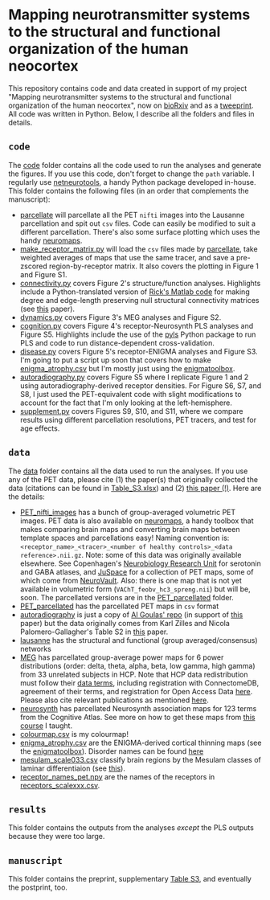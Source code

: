 # Mapping neurotransmitter systems to the structural and functional organization of the human neocortex
This repository contains code and data created in support of my project "Mapping neurotransmitter systems to the structural and functional organization of the human neocortex", now on [bioRxiv](https://www.biorxiv.org/content/10.1101/2021.10.28.466336v1) and as a [tweeprint](https://twitter.com/misicbata/status/1454515245335162882).
All code was written in Python.
Below, I describe all the folders and files in details.

## `code`
The [code](code/) folder contains all the code used to run the analyses and generate the figures.
If you use this code, don't forget to change the `path` variable.
I regularly use [netneurotools](https://github.com/netneurolab/netneurotools), a handy Python package developed in-house.
This folder contains the following files (in an order that complements the manuscript):
- [parcellate](code/parcellate.py) will parcellate all the PET `nifti` images into the Lausanne parcellation and spit out `csv` files. Code can easily be modified to suit a different parcellation. There's also some surface plotting which uses the handy [neuromaps](https://github.com/netneurolab/neuromaps).
- [make_receptor_matrix.py](code/make_receptor_matrix.py) will load the `csv` files made by [parcellate](code/parcellate.py), take weighted averages of maps that use the same tracer, and save a pre-zscored region-by-receptor matrix. It also covers the plotting in Figure 1 and Figure S1.
- [connectivity.py](code/connectivity.py) covers Figure 2's structure/function analyses. Highlights include a Python-translated version of [Rick's Matlab code](https://www.brainnetworkslab.com/coderesources) for making degree and edge-length preserving null structural connectivity matrices (see [this](https://www.pnas.org/content/115/21/E4880.short) paper).
- [dynamics.py](code/dynamics.py) covers Figure 3's MEG analyses and Figure S2.
- [cognition.py](code/cognition.py) covers Figure 4's receptor-Neurosynth PLS analyses and Figure S5. Highlights include the use of the [pyls](https://github.com/netneurolab/pypyls) Python package to run PLS and code to run distance-dependent cross-validation.
- [disease.py](code/disease.py) covers Figure 5's receptor-ENIGMA analyses and Figure S3. I'm going to put a script up soon that covers how to make [enigma_atrophy.csv](data/enigma_atrophy.csv) but I'm mostly just using the [enigmatoolbox](https://enigma-toolbox.readthedocs.io/en/latest/).
- [autoradiography.py](code/autordiography.py) covers Figure S5 where I replicate Figure 1 and 2 using autoradiography-derived receptor densities. For Figure S6, S7, and S8, I just used the PET-equivalent code with slight modifications to account for the fact that I'm only looking at the left-hemisphere.
- [supplement.py](code/supplement.py) covers Figures S9, S10, and S11, where we compare results using different parcellation resolutions, PET tracers, and test for age effects.

## `data`
The [data](data/) folder contains all the data used to run the analyses.
If you use any of the PET data, please cite (1) the paper(s) that originally collected the data (citations can be found in [Table_S3.xlsx](manuscript/Table_S3.xlsx)) and (2) [this paper (!)](https://www.biorxiv.org/content/10.1101/2021.10.28.466336v1).
Here are the details:
- [PET_nifti_images](data/PET_nifti_images/) has a bunch of group-averaged volumetric PET images. PET data is also available on [neuromaps](https://github.com/netneurolab/neuromaps), a handy toolbox that makes comparing brain maps and converting brain maps between template spaces and parcellations easy! Naming convention is: `<receptor_name>_<tracer>_<number of healthy controls>_<data reference>.nii.gz`. Note: some of this data was originally available elsewhere. See Copenhagen's [Neurobiology Research Unit](https://xtra.nru.dk/index.html) for serotonin and GABA atlases, and [JuSpace](https://github.com/juryxy/JuSpace) for a collection of PET maps, some of which come from [NeuroVault](https://neurovault.org/). Also: there is one map that is not yet available in volumetric form (`VAChT_feobv_hc3_spreng.nii`) but will be, soon. The parcellated versions are in the [PET_parcellated](data/PET_parcellated/) folder.
- [PET_parcellated](data/PET_parcellated/) has the parcellated PET maps in `csv` format
- [autoradiography](data/autoradiography/) is just a copy of [Al Goulas' repo](https://github.com/AlGoulas/receptor_principles) (in support of [this](https://www.pnas.org/content/118/3/e2020574118.long) paper) but the data originally comes from Karl Zilles and Nicola Palomero-Gallagher's Table S2 in [this](https://www.frontiersin.org/articles/10.3389/fnana.2017.00078/full) paper.
- [lausanne](data/lausanne/) has the structural and functional (group averaged/consensus) networks
- [MEG](data/MEG/) has parcellated group-average power maps for 6 power distributions (order: delta, theta, alpha, beta, low gamma, high gamma) from 33 unrelated subjects in HCP. Note that HCP data redistribution must follow their [data terms](https://www.humanconnectome.org/study/hcp-young-adult/document/wu-minn-hcp-consortium-open-access-data-use-terms), including registration with ConnectomeDB, agreement of their terms, and registration for Open Access Data [here](https://www.humanconnectome.org/study/hcp-young-adult/data-use-terms). Please also cite relevant publications as mentioned [here](https://www.humanconnectome.org/study/hcp-young-adult/document/wu-minn-hcp-consortium-open-access-data-use-terms).
- [neurosynth](data/neurosynth/) has parcellated Neurosynth association maps for 123 terms from the Cognitive Atlas. See more on how to get these maps from [this course](https://github.com/netneurolab/ipn-summer-school/tree/main/lectures/2021-07-02/13-15) I taught.
- [colourmap.csv](data/colourmap.csv) is my colourmap!
- [enigma_atrophy.csv](data/enigma_atrophy.csv) are the ENIGMA-derived cortical thinning maps (see the [enigmatoolbox](https://enigma-toolbox.readthedocs.io/en/latest/)). Disorder names can be found [here](code/disease.py)
- [mesulam_scale033.csv](data/mesulam_scale033.csv) classify brain regions by the Mesulam classes of laminar differentiaion (see [this](https://github.com/MICA-MNI/micaopen/tree/master/MPC)).
- [receptor_names_pet.npy](data/receptor_names_pet.npy) are the names of the receptors in [receptors_scalexxx.csv](results/).

## `results`
This folder contains the outputs from the analyses _except_ the PLS outputs because they were too large.

## `manuscript`
This folder contains the preprint, supplementary [Table S3](manuscript/Table_S3.xlsx), and eventually the postprint, too.
